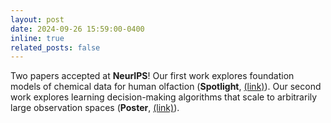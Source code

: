 ```yaml
---
layout: post
date: 2024-09-26 15:59:00-0400
inline: true
related_posts: false
---
```


Two papers accepted at **NeurIPS**! Our first work explores foundation models of chemical data for human olfaction (**Spotlight**, <a href="https://arxiv.org/abs/2410.01476">(link)</a>). Our second work explores learning decision-making algorithms that scale to arbitrarily large observation spaces (**Poster**, <a href="https://arxiv.org/abs/2402.15393">(link)</a>).
